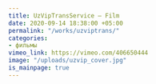 ```yaml
---
title: UzVipTransService – Film
date: 2020-09-14 18:38:00 +05:00
permalink: "/works/uzviptrans/"
categories:
- фильмы
vimeo_link: https://vimeo.com/406650444
image: "/uploads/uzvip_cover.jpg"
is_mainpage: true
---
```


